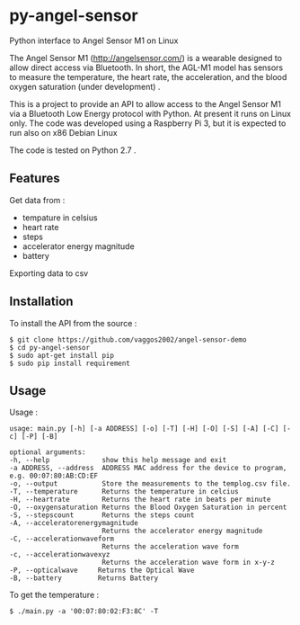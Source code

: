 py-angel-sensor
===============
Python interface to Angel Sensor M1 on Linux

The Angel Sensor  M1 (http://angelsensor.com/) is a wearable designed to allow direct access via Bluetooth. In short, the AGL-M1 model has sensors to measure the temperature, the heart rate, the acceleration, and the blood oxygen saturation (under development) .

This is a project to provide an API to allow access to the Angel Sensor M1 via a Bluetooth 
Low Energy protocol with Python. At present it runs on Linux only. The code was developed using a Raspberry Pi 3, but it is 
expected to run also on x86 Debian Linux

The code is tested on Python 2.7 .

Features
--------
Get data from :
- tempature in celsius
- heart rate
- steps 
- accelerator energy magnitude
- battery

Exporting data to csv

Installation
------------
To install the API from the source :

    $ git clone https://github.com/vaggos2002/angel-sensor-demo
    $ cd py-angel-sensor
    $ sudo apt-get install pip
    $ sudo pip install requirement

Usage
-----
Usage :
   
    usage: main.py [-h] [-a ADDRESS] [-o] [-T] [-H] [-O] [-S] [-A] [-C] [-c] [-P] [-B]

    optional arguments:
    -h, --help             show this help message and exit
    -a ADDRESS, --address  ADDRESS MAC address for the device to program, e.g. 00:07:80:AB:CD:EF
    -o, --output           Store the measurements to the templog.csv file.
    -T, --temperature      Returns the temperature in celcius
    -H, --heartrate        Returns the heart rate in beats per minute
    -O, --oxygensaturation Returns the Blood Oxygen Saturation in percent
    -S, --stepscount       Returns the steps count
    -A, --acceleratorenergymagnitude
                           Returns the accelerator energy magnitude
    -C, --accelerationwaveform
                           Returns the acceleration wave form
    -c, --accelerationwavexyz
                           Returns the acceleration wave form in x-y-z
    -P, --opticalwave     Returns the Optical Wave
    -B, --battery         Returns Battery

To get the temperature :

    $ ./main.py -a '00:07:80:02:F3:8C' -T

